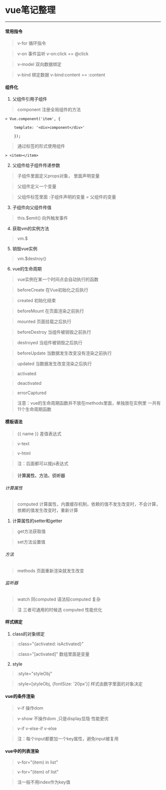 # vue笔记整理

- - - - - - - - - 

#### 常用指令

> v-for 循环指令

> v-on 事件监听 v-on:click == @click

> v-model 双向数据绑定

> v-bind 绑定数据 v-bind:content == :content

#### 组件化

1. 父组件引用子组件

> component 注册全局组件的方法

	> Vue.component('item', {

		template: '<div>component</div>'

		});

> 通过标签的形式使用组件 
	
	> <item></item>

2. 父组件给子组件传递参数

> 子组件里面定义props对象， 里面声明变量

> 父组件定义一个变量

> 父组件标签里面 :子组件声明的变量 = 父组件的变量

3. 子组件向父组件传值

> this.$emit() 向外触发事件

4. 获取vm的实例方法

> vm.$

5. 销毁vue实例

> vm.$destroy()

6. vue的生命周期

> vue实例在某一个时间点会自动执行的函数

> beforeCreate 在Vue初始化之后执行

> created 初始化结束

> beforeMount 在页面渲染之前执行

> mounted 页面挂载之后执行

> beforeDestroy 当组件被销毁之前执行

> destroyed 当组件被销毁之后执行

> beforeUpdate 当数据发生改变没有渲染之前执行

> updated 当数据发生改变渲染之后执行

> activated 

> deactivated

> errorCaptured

> 注意：vue的生命周期函数并不放在methods里面，单独放在实例里 一共有11个生命周期函数

#### 模板语法

> {{ name }} 差值表达式

> v-text 

> v-html  
	
 > 注：后面都可以接js表达式

> #### 计算属性、方法、侦听器

###### 计算属性

> computed 计算属性，内置缓存机制，依赖的值不发生改变时，不会计算，依赖的值发生改变时，重新计算

1. 计算属性的setter和getter

> get方法获取值

> set方法设置值

###### 方法

> methods 页面重新渲染就发生改变

###### 监听器

> watch 同computed  语法较computed 复杂

> 注 三者可通用的时候选 computed 性能优化

#### 样式绑定

1. class的对象绑定

> :class="{activated: isActivated}"

> :class="[activated]" 数组里面是变量

2. style

> :style="styleObj"

> :style=[styleObj, {fontSize: '20px'}] 样式由数字里面的对象决定

#### vue的条件渲染

> v-if 操作dom

> v-show 不操作dom ,只是display显隐 性能更优

> v-if v-else-if v-else

> 注：每个input都要加一个key属性，避免input被复用

#### vue中的列表渲染

> v-for="(item) in list"

> v-for="(item) of list"

> 注一般不用index作为key值






